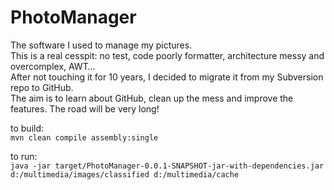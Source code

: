 # PhotoManager

The software I used to manage my pictures.  
This is a real cesspit: no test, code poorly formatter, architecture messy and overcomplex, AWT…  
After not touching it for 10 years, I decided to migrate it from my Subversion repo to GitHub.  
The aim is to learn about GitHub, clean up the mess and improve the features. The road will be very long!  

to build:  
`mvn clean compile assembly:single`

to run:  
`java -jar target/PhotoManager-0.0.1-SNAPSHOT-jar-with-dependencies.jar d:/multimedia/images/classified d:/multimedia/cache`

